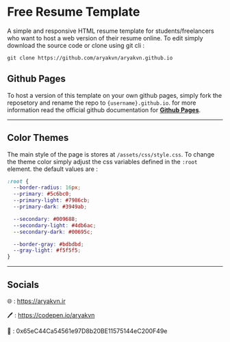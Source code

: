 # Free Resume Template

A simple and responsive HTML resume template for students/freelancers who want to host a web version of their resume online. To edit simply download the source code or clone using git cli :

```
git clone https://github.com/aryakvn/aryakvn.github.io
```

## Github Pages

To host a version of this template on your own github pages, simply fork the reposetory and rename the repo to `{username}.github.io`. for more information read the official github documentation for [**Github Pages**](https://pages.github.com/).

---
## Color Themes

The main style of the page is stores at `/assets/css/style.css`. To change the theme color simply adjust the css variables defined in the `:root` element. the default values are :

```css
:root {
  --border-radius: 16px;
  --primary: #5c6bc0;
  --primary-light: #7986cb;
  --primary-dark: #3949ab;

  --secondary: #009688;
  --secondary-light: #4db6ac;
  --secondary-dark: #00695c;

  --border-gray: #bdbdbd;
  --gray-light: #f5f5f5;
}
```
---
## Socials 
 
🌐 : https://aryakvn.ir

🖊 : https://codepen.io/aryakvn

🦊 : 0x65eC44Ca54561e97D8b20BE11575144eC200F49e
